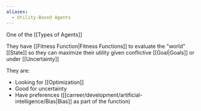 ```yaml
---
aliases:
  - Utility-Based Agents
---
```

One of the [[Types of Agents]]

They have [[Fitness Function|Fitness Functions]] to evaluate the "world" [[State]] so they can maximize their utility given conflictive [[Goal|Goals]] or under [[Uncertainty]]

They are:

- Looking for [[Optimization]]
- Good for uncertainty
- Have preferences ([[carreer/development/artificial-intelligence/Bias|Bias]] as part of the function)